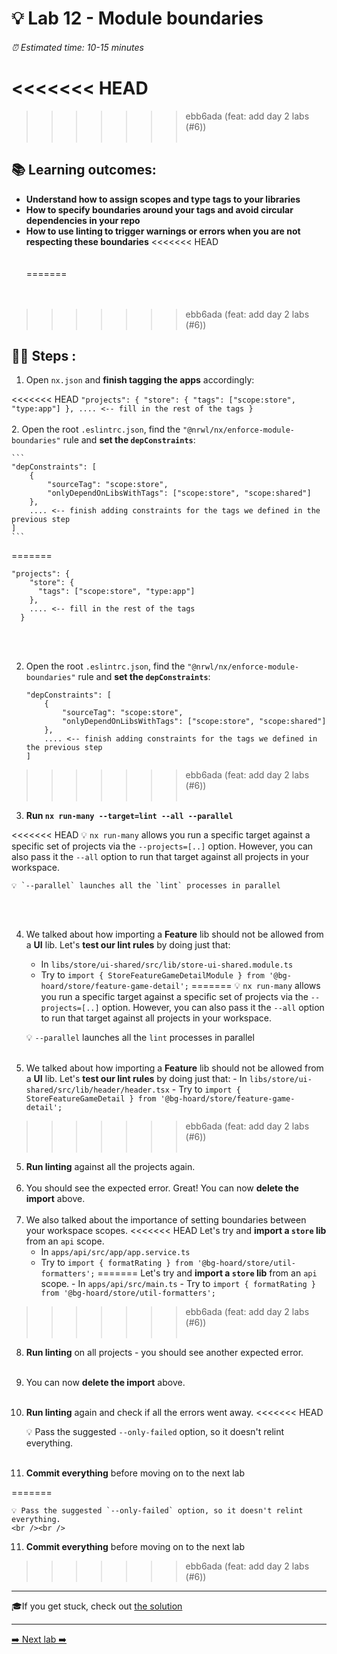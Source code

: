 # 💡 Lab 12 - Module boundaries

###### ⏰ Estimated time: 10-15 minutes
<<<<<<< HEAD
=======

>>>>>>> ebb6ada (feat: add day 2 labs (#6))
<br /><br />

## 📚 Learning outcomes:

- **Understand how to assign scopes and type tags to your libraries**
- **How to specify boundaries around your tags and avoid circular dependencies in your repo**
- **How to use linting to trigger warnings or errors when you are not respecting these boundaries**
<<<<<<< HEAD
<br /><br /><br />
=======
  <br /><br /><br />
>>>>>>> ebb6ada (feat: add day 2 labs (#6))

## 🏋️‍♀️ Steps :

1. Open `nx.json` and **finish tagging the apps** accordingly:

<<<<<<< HEAD
    ```
    "projects": {
        "store": {
          "tags": ["scope:store", "type:app"]
        },
        .... <-- fill in the rest of the tags
      }
    ```
   <br /><br />
2. Open the root `.eslintrc.json`, find the `"@nrwl/nx/enforce-module-boundaries"` rule and **set the `depConstraints`**:

    ```
    "depConstraints": [
        {
            "sourceTag": "scope:store",
            "onlyDependOnLibsWithTags": ["scope:store", "scope:shared"]
        },
        .... <-- finish adding constraints for the tags we defined in the previous step
    ]
    ```
=======
   ```
   "projects": {
       "store": {
         "tags": ["scope:store", "type:app"]
       },
       .... <-- fill in the rest of the tags
     }
   ```

   <br /><br />

2. Open the root `.eslintrc.json`, find the `"@nrwl/nx/enforce-module-boundaries"` rule and **set the `depConstraints`**:

   ```
   "depConstraints": [
       {
           "sourceTag": "scope:store",
           "onlyDependOnLibsWithTags": ["scope:store", "scope:shared"]
       },
       .... <-- finish adding constraints for the tags we defined in the previous step
   ]
   ```

>>>>>>> ebb6ada (feat: add day 2 labs (#6))
   <br /><br />

3. **Run `nx run-many --target=lint --all --parallel`**

<<<<<<< HEAD
    💡 `nx run-many` allows you run a specific target against a specific set of projects
    via the `--projects=[..]` option. However, you can also pass it the `--all` option
    to run that target against all projects in your workspace. 
    
    💡 `--parallel` launches all the `lint` processes in parallel
   <br /><br />

4. We talked about how importing a **Feature** lib should not be allowed from a
**UI** lib. Let's **test our lint rules** by doing just that:
    - In `libs/store/ui-shared/src/lib/store-ui-shared.module.ts`
    - Try to `import { StoreFeatureGameDetailModule } from '@bg-hoard/store/feature-game-detail';`
=======
   💡 `nx run-many` allows you run a specific target against a specific set of projects
   via the `--projects=[..]` option. However, you can also pass it the `--all` option
   to run that target against all projects in your workspace.

   💡 `--parallel` launches all the `lint` processes in parallel
   <br /><br />

4. We talked about how importing a **Feature** lib should not be allowed from a
   **UI** lib. Let's **test our lint rules** by doing just that: - In `libs/store/ui-shared/src/lib/header/header.tsx` - Try to `import { StoreFeatureGameDetail } from '@bg-hoard/store/feature-game-detail';`
>>>>>>> ebb6ada (feat: add day 2 labs (#6))
   <br /><br />

5. **Run linting** against all the projects again.
   <br /><br />
6. You should see the expected error. Great! You can now **delete the import** above.
   <br /><br />
7. We also talked about the importance of setting boundaries between your workspace scopes.
<<<<<<< HEAD
Let's try and **import a `store` lib** from an `api` scope.
    - In `apps/api/src/app/app.service.ts`
    - Try to `import { formatRating } from '@bg-hoard/store/util-formatters';`
=======
   Let's try and **import a `store` lib** from an `api` scope. - In `apps/api/src/main.ts` - Try to `import { formatRating } from '@bg-hoard/store/util-formatters';`
>>>>>>> ebb6ada (feat: add day 2 labs (#6))
   <br /><br />

8. **Run linting** on all projects - you should see another expected error.
   <br /><br />
9. You can now **delete the import** above.
   <br /><br />
10. **Run linting** again and check if all the errors went away.
<<<<<<< HEAD
    
    💡 Pass the suggested `--only-failed` option, so it doesn't relint everything.
   <br /><br />

11. **Commit everything** before moving on to the next lab


=======

    💡 Pass the suggested `--only-failed` option, so it doesn't relint everything.
    <br /><br />

11. **Commit everything** before moving on to the next lab

>>>>>>> ebb6ada (feat: add day 2 labs (#6))
---

🎓If you get stuck, check out [the solution](SOLUTION.md)

---

[➡️ Next lab ➡️](../lab13/LAB.md)
